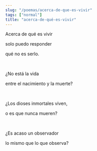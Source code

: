 ```yaml
---
slug: "/poemas/acerca-de-que-es-vivir"
tags: ["normal"]
title: "acerca-de-qué-es-vivir"
---
```

Acerca de qué es vivir

solo puedo responder

qué no es serlo.

&nbsp;

¿No está la vida

entre el nacimiento y la muerte?

&nbsp;

¿Los dioses inmortales viven,

o es que nunca mueren?

&nbsp;

¿Es acaso un observador

lo mismo que lo que observa?
